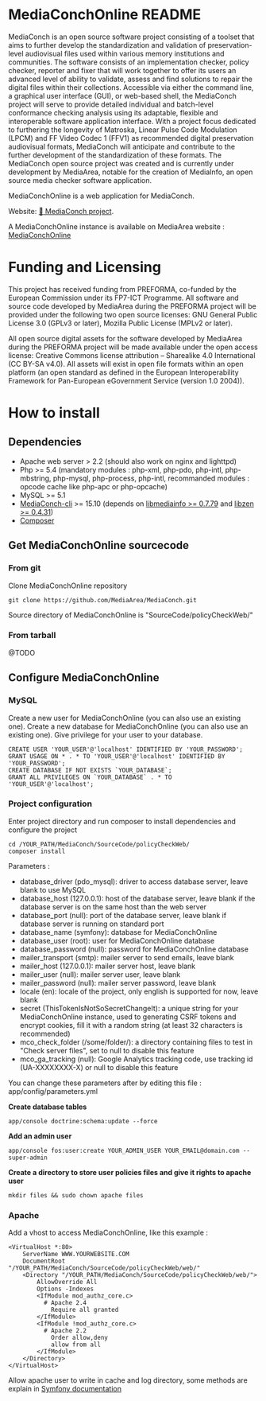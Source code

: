 # MediaConchOnline README

MediaConch is an open source software project consisting of a toolset that aims to further develop the standardization and validation of preservation-level audiovisual files used within various memory institutions and communities. The software consists of an implementation checker, policy checker, reporter and fixer that will work together to offer its users an advanced level of ability to validate, assess and find solutions to repair the digital files within their collections. Accessible via either the command line, a graphical user interface (GUI), or web-based shell, the MediaConch project will serve to provide detailed individual and batch-level conformance checking analysis using its adaptable, flexible and interoperable software application interface. With a project focus dedicated to furthering the longevity of Matroska, Linear Pulse Code Modulation (LPCM) and FF Video Codec 1 (FFV1) as recommended digital preservation audiovisual formats, MediaConch will anticipate and contribute to the further development of the standardization of these formats. The MediaConch open source project was created and is currently under development by MediaArea, notable for the creation of MediaInfo, an open source media checker software application.

MediaConchOnline is a web application for MediaConch.

Website: <a href="https://mediaarea.net/MediaConch/">:shell: MediaConch project</a>.

A MediaConchOnline instance is available on MediaArea website : [MediaConchOnline](https://mediaarea.net/MediaConchOnline/)

# Funding and Licensing

This project has received funding from PREFORMA, co-funded by the European Commission under its FP7-ICT Programme. All software and source code developed by MediaArea during the PREFORMA project will be provided under the following two open source licenses: GNU General Public License 3.0 (GPLv3 or later), Mozilla Public License (MPLv2 or later).

All open source digital assets for the software developed by MediaArea during the PREFORMA project will be made available under the open access license: Creative Commons license attribution – Sharealike 4.0 International (CC BY-SA v4.0). All assets will exist in open file formats within an open platform (an open standard as defined in the European Interoperability Framework for Pan-European eGovernment Service (version 1.0 2004)).

# 

# How to install

## Dependencies

* Apache web server > 2.2 (should also work on nginx and lighttpd)
* Php >= 5.4 (mandatory modules : php-xml, php-pdo, php-intl, php-mbstring, php-mysql, php-process, php-intl, recommanded modules : opcode cache like php-apc or php-opcache)
* MySQL >= 5.1
* [MediaConch-cli](https://mediaarea.net/MediaConch/download.html) >= 15.10 (depends on [libmediainfo >= 0.7.79](https://mediaarea.net/en/MediaInfo/Download) and [libzen >= 0.4.31](https://mediaarea.net/en/MediaInfo/Download)) 
* [Composer](https://getcomposer.org/download/)

## Get MediaConchOnline sourcecode

### From git

Clone MediaConchOnline repository
```
git clone https://github.com/MediaArea/MediaConch.git
```
Source directory of MediaConchOnline is "SourceCode/policyCheckWeb/"

### From tarball

@TODO

## Configure MediaConchOnline

### MySQL

Create a new user for MediaConchOnline (you can also use an existing one).
Create a new database for MediaConchOnline (you can also use an existing one).
Give privilege for your user to your database.

```
CREATE USER 'YOUR_USER'@'localhost' IDENTIFIED BY 'YOUR_PASSWORD';
GRANT USAGE ON * . * TO 'YOUR_USER'@'localhost' IDENTIFIED BY 'YOUR_PASSWORD';
CREATE DATABASE IF NOT EXISTS `YOUR_DATABASE`;
GRANT ALL PRIVILEGES ON `YOUR_DATABASE` . * TO 'YOUR_USER'@'localhost';
```

### Project configuration

Enter project directory and run composer to install dependencies and configure the project
```
cd /YOUR_PATH/MediaConch/SourceCode/policyCheckWeb/
composer install
```
Parameters :

* database_driver (pdo_mysql): driver to access database server, leave blank to use MySQL
* database_host (127.0.0.1): host of the database server, leave blank if the database server is on the same host than the web server
* database_port (null): port of the database server, leave blank if database server is running on standard port
* database_name (symfony): database for MediaConchOnline
* database_user (root): user for MediaConchOnline database
* database_password (null): password for MediaConchOnline database
* mailer_transport (smtp): mailer server to send emails, leave blank
* mailer_host (127.0.0.1): mailer server host, leave blank
* mailer_user (null): mailer server user, leave blank
* mailer_password (null): mailer server password, leave blank
* locale (en): locale of the project, only english is supported for now, leave blank
* secret (ThisTokenIsNotSoSecretChangeIt): a unique string for your MediaConchOnline instance, used to generating CSRF tokens and encrypt cookies, fill it with a random string (at least 32 characters is recommended)
* mco_check_folder (/some/folder/): a directory containing files to test in "Check server files", set to null to disable this feature
* mco_ga_tracking (null): Google Analytics tracking code, use tracking id (UA-XXXXXXXX-X) or null to disable this feature

You can change these parameters after by editing this file : app/config/parameters.yml

__Create database tables__

```
app/console doctrine:schema:update --force
```

__Add an admin user__
```
app/console fos:user:create YOUR_ADMIN_USER YOUR_EMAIL@domain.com --super-admin
```

__Create a directory to store user policies files and give it rights to apache user__
```
mkdir files && sudo chown apache files
```

### Apache

Add a vhost to access MediaConchOnline, like this example :
```
<VirtualHost *:80>
    ServerName WWW.YOURWEBSITE.COM
    DocumentRoot "/YOUR_PATH/MediaConch/SourceCode/policyCheckWeb/web/"
    <Directory "/YOUR_PATH/MediaConch/SourceCode/policyCheckWeb/web/">
        AllowOverride All
        Options -Indexes
        <IfModule mod_authz_core.c>
          # Apache 2.4
            Require all granted
        </IfModule>
        <IfModule !mod_authz_core.c>
          # Apache 2.2
            Order allow,deny
            allow from all
        </IfModule>
    </Directory>
</VirtualHost>

```
Allow apache user to write in cache and log directory, some methods are explain in [Symfony documentation](https://symfony.com/doc/current/book/installation.html#checking-symfony-application-configuration-and-setup)


